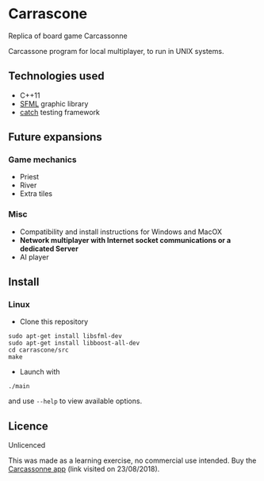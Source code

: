 # Carrascone
Replica of board game Carcassonne

Carcassone program for local multiplayer, to run in UNIX systems.

## Technologies used

+ C++11
+ [SFML](https://www.sfml-dev.org/) graphic library
+ [catch](https://github.com/catchorg/Catch2) testing framework

## Future expansions

### Game mechanics

+ Priest
+ River
+ Extra tiles

### Misc

+ Compatibility and install instructions for Windows and MacOX
+ **Network multiplayer with Internet socket communications or a dedicated Server**
+ AI player

## Install

### Linux

+ Clone this repository
```
sudo apt-get install libsfml-dev
sudo apt-get install libboost-all-dev
cd carrascone/src
make
```

+ Launch with
```
./main
```
and use `--help` to view available options.


## Licence

Unlicenced

This was made as a learning exercise, no commercial use intended. Buy the [Carcassonne app](https://play.google.com/store/apps/details?id=com.asmodeedigital.carcassonne&hl=pt) (link visited on 23/08/2018).
